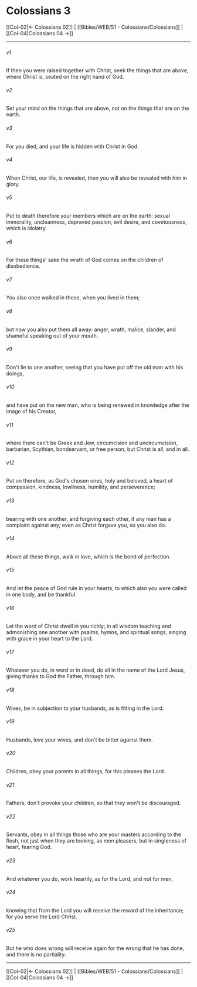 # Colossians 3

[[Col-02|← Colossians 02]] | [[Bibles/WEB/51 - Colossians/Colossians]] | [[Col-04|Colossians 04 →]]
***



###### v1 
If then you were raised together with Christ, seek the things that are above, where Christ is, seated on the right hand of God. 

###### v2 
Set your mind on the things that are above, not on the things that are on the earth. 

###### v3 
For you died, and your life is hidden with Christ in God. 

###### v4 
When Christ, our life, is revealed, then you will also be revealed with him in glory. 

###### v5 
Put to death therefore your members which are on the earth: sexual immorality, uncleanness, depraved passion, evil desire, and covetousness, which is idolatry. 

###### v6 
For these things' sake the wrath of God comes on the children of disobedience. 

###### v7 
You also once walked in those, when you lived in them; 

###### v8 
but now you also put them all away: anger, wrath, malice, slander, and shameful speaking out of your mouth. 

###### v9 
Don't lie to one another, seeing that you have put off the old man with his doings, 

###### v10 
and have put on the new man, who is being renewed in knowledge after the image of his Creator, 

###### v11 
where there can't be Greek and Jew, circumcision and uncircumcision, barbarian, Scythian, bondservant, or free person; but Christ is all, and in all. 

###### v12 
Put on therefore, as God's chosen ones, holy and beloved, a heart of compassion, kindness, lowliness, humility, and perseverance; 

###### v13 
bearing with one another, and forgiving each other, if any man has a complaint against any; even as Christ forgave you, so you also do. 

###### v14 
Above all these things, walk in love, which is the bond of perfection. 

###### v15 
And let the peace of God rule in your hearts, to which also you were called in one body, and be thankful. 

###### v16 
Let the word of Christ dwell in you richly; in all wisdom teaching and admonishing one another with psalms, hymns, and spiritual songs, singing with grace in your heart to the Lord. 

###### v17 
Whatever you do, in word or in deed, do all in the name of the Lord Jesus, giving thanks to God the Father, through him. 

###### v18 
Wives, be in subjection to your husbands, as is fitting in the Lord. 

###### v19 
Husbands, love your wives, and don't be bitter against them. 

###### v20 
Children, obey your parents in all things, for this pleases the Lord. 

###### v21 
Fathers, don't provoke your children, so that they won't be discouraged. 

###### v22 
Servants, obey in all things those who are your masters according to the flesh, not just when they are looking, as men pleasers, but in singleness of heart, fearing God. 

###### v23 
And whatever you do, work heartily, as for the Lord, and not for men, 

###### v24 
knowing that from the Lord you will receive the reward of the inheritance; for you serve the Lord Christ. 

###### v25 
But he who does wrong will receive again for the wrong that he has done, and there is no partiality.

***
[[Col-02|← Colossians 02]] | [[Bibles/WEB/51 - Colossians/Colossians]] | [[Col-04|Colossians 04 →]]
